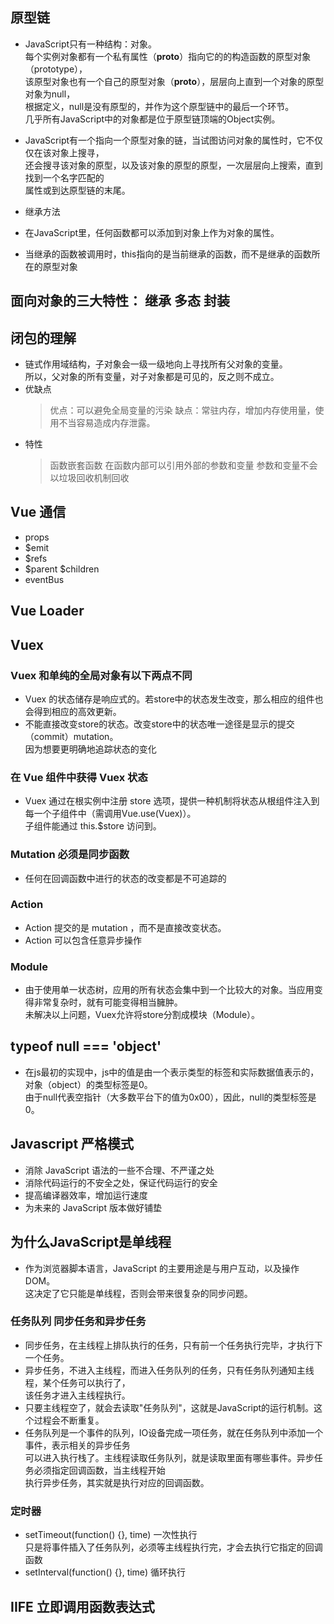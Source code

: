
## 原型链
* JavaScript只有一种结构：对象。  
  每个实例对象都有一个私有属性（__proto__）指向它的的构造函数的原型对象（prototype），  
  该原型对象也有一个自己的原型对象（__proto__），层层向上直到一个对象的原型对象为null，  
  根据定义，null是没有原型的，并作为这个原型链中的最后一个环节。  
  几乎所有JavaScript中的对象都是位于原型链顶端的Object实例。
* JavaScript有一个指向一个原型对象的链，当试图访问对象的属性时，它不仅仅在该对象上搜寻，  
  还会搜寻该对象的原型，以及该对象的原型的原型，一次层层向上搜索，直到找到一个名字匹配的  
  属性或到达原型链的末尾。

* 继承方法
* 在JavaScript里，任何函数都可以添加到对象上作为对象的属性。  
* 当继承的函数被调用时，this指向的是当前继承的函数，而不是继承的函数所在的原型对象  

## 面向对象的三大特性： 继承 多态 封装

## 闭包的理解
* 链式作用域结构，子对象会一级一级地向上寻找所有父对象的变量。  
  所以，父对象的所有变量，对子对象都是可见的，反之则不成立。
* 优缺点
  > 优点：可以避免全局变量的污染
  > 缺点：常驻内存，增加内存使用量，使用不当容易造成内存泄露。
* 特性
  > 函数嵌套函数
  > 在函数内部可以引用外部的参数和变量
  > 参数和变量不会以垃圾回收机制回收

## Vue 通信
* props
* $emit
* $refs
* $parent  $children
* eventBus

## Vue Loader

## Vuex
### Vuex 和单纯的全局对象有以下两点不同
* Vuex 的状态储存是响应式的。若store中的状态发生改变，那么相应的组件也会得到相应的高效更新。
* 不能直接改变store的状态。改变store中的状态唯一途径是显示的提交（commit）mutation。  
  因为想要更明确地追踪状态的变化

### 在 Vue 组件中获得 Vuex 状态
* Vuex 通过在根实例中注册 store 选项，提供一种机制将状态从根组件注入到每一个子组件中（需调用Vue.use(Vuex)）。  
  子组件能通过 this.$store 访问到。
### Mutation 必须是同步函数
* 任何在回调函数中进行的状态的改变都是不可追踪的

### Action
* Action 提交的是 mutation ，而不是直接改变状态。
* Action 可以包含任意异步操作

### Module
* 由于使用单一状态树，应用的所有状态会集中到一个比较大的对象。当应用变得非常复杂时，就有可能变得相当臃肿。  
  未解决以上问题，Vuex允许将store分割成模块（Module）。

## typeof null === 'object'
* 在js最初的实现中，js中的值是由一个表示类型的标签和实际数据值表示的，对象（object）的类型标签是0。  
  由于null代表空指针（大多数平台下的值为0x00），因此，null的类型标签是0。

## Javascript 严格模式
* 消除 JavaScript 语法的一些不合理、不严谨之处
* 消除代码运行的不安全之处，保证代码运行的安全
* 提高编译器效率，增加运行速度
* 为未来的 JavaScript 版本做好铺垫

## 为什么JavaScript是单线程
* 作为浏览器脚本语言，JavaScript 的主要用途是与用户互动，以及操作DOM。  
  这决定了它只能是单线程，否则会带来很复杂的同步问题。
### 任务队列 同步任务和异步任务
* 同步任务，在主线程上排队执行的任务，只有前一个任务执行完毕，才执行下一个任务。
* 异步任务，不进入主线程，而进入任务队列的任务，只有任务队列通知主线程，某个任务可以执行了，  
  该任务才进入主线程执行。
* 只要主线程空了，就会去读取"任务队列"，这就是JavaScript的运行机制。这个过程会不断重复。
* 任务队列是一个事件的队列，IO设备完成一项任务，就在任务队列中添加一个事件，表示相关的异步任务  
  可以进入执行栈了。主线程读取任务队列，就是读取里面有哪些事件。异步任务必须指定回调函数，当主线程开始  
  执行异步任务，其实就是执行对应的回调函数。

### 定时器
* setTimeout(function() {}, time) 一次性执行  
  只是将事件插入了任务队列，必须等主线程执行完，才会去执行它指定的回调函数
* setInterval(function() {}, time) 循环执行

## IIFE 立即调用函数表达式
